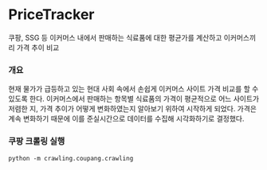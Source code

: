 # PriceTracker

<aside>
쿠팡, SSG 등 이커머스 내에서 판매하는 식료품에 대한 평균가를 계산하고 이커머스끼리 가격 추이 비교
</aside>

### 개요

현재 물가가 급등하고 있는 현대 사회 속에서 손쉽게 이커머스 사이트 가격 비교를 할 수 있도록 한다. 이커머스에서 판매하는 항목별 식료품의 가격이 평균적으로 어느 사이트가 저렴한 지, 가격 추이가 어떻게 변화하였는지 알아보기 위하여 시작하게 되었다. 가격은 계속 변화하기 때문에 이를 준실시간으로 데이터를 수집해 시각화하기로 결정했다.

### 쿠팡 크롤링 실행

```python -m crawling.coupang.crawling```